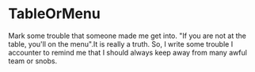 # TableOrMenu
Mark some trouble that someone made me get into. 
"If you are not at the table, you'll on the menu".It is really a truth.
So, I write some trouble I accounter to remind me that I should always keep away from many awful team or snobs.
